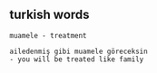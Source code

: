 ## turkish words

```
muamele - treatment

ailedenmiş gibi muamele göreceksin 
- you will be treated like family
```
